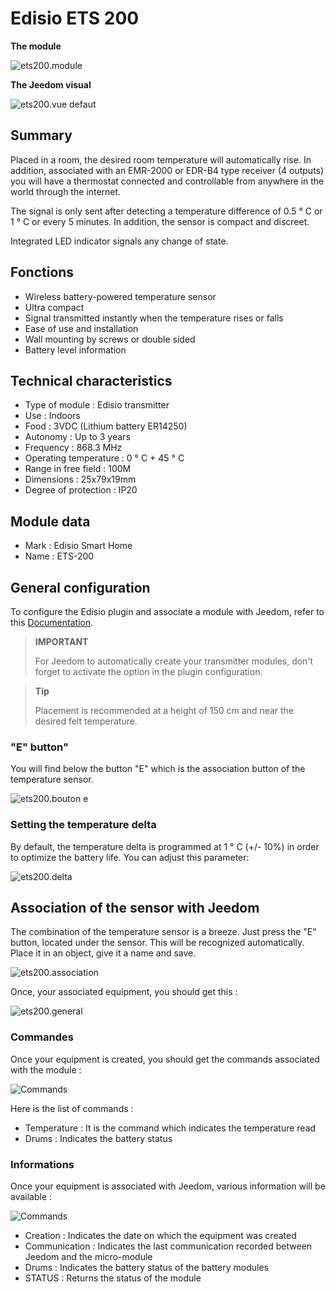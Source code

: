 # Edisio ETS 200

**The module**

![ets200.module](images/ets200/ets200.module.jpg)

**The Jeedom visual**

![ets200.vue defaut](images/ets200/ets200.vue-defaut.jpg)

## Summary

Placed in a room, the desired room temperature will automatically rise. In addition, associated with an EMR-2000 or EDR-B4 type receiver (4 outputs) you will have a thermostat connected and controllable from anywhere in the world through the internet.

The signal is only sent after detecting a temperature difference of 0.5 ° C or 1 ° C or every 5 minutes. In addition, the sensor is compact and discreet.

Integrated LED indicator signals any change of state.

## Fonctions

-   Wireless battery-powered temperature sensor
-   Ultra compact
-   Signal transmitted instantly when the temperature rises or falls
-   Ease of use and installation
-   Wall mounting by screws or double sided
-   Battery level information

## Technical characteristics

-   Type of module : Edisio transmitter
-   Use : Indoors
-   Food : 3VDC (Lithium battery ER14250)
-   Autonomy : Up to 3 years
-   Frequency : 868.3 MHz
-   Operating temperature : 0 ° C + 45 ° C
-   Range in free field : 100M
-   Dimensions : 25x79x19mm
-   Degree of protection : IP20

## Module data

-   Mark : Edisio Smart Home
-   Name : ETS-200

## General configuration

To configure the Edisio plugin and associate a module with Jeedom, refer to this [Documentation](https://doc.jeedom.com/en_US/plugins/automation%20protocol/edisio/).

> **IMPORTANT**
>
> For Jeedom to automatically create your transmitter modules, don't forget to activate the option in the plugin configuration.

> **Tip**
>
> Placement is recommended at a height of 150 cm and near the desired felt temperature.

### "E" button"

You will find below the button "E" which is the association button of the temperature sensor.

![ets200.bouton e](images/ets200/ets200.bouton-e.jpg)

### Setting the temperature delta

By default, the temperature delta is programmed at 1 ° C (+/- 10%) in order to optimize the battery life. You can adjust this parameter:

![ets200.delta](images/ets200/ets200.delta.jpg)

## Association of the sensor with Jeedom

The combination of the temperature sensor is a breeze. Just press the "E" button, located under the sensor. This will be recognized automatically. Place it in an object, give it a name and save.

![ets200.association](images/ets200/ets200.association.jpg)

Once, your associated equipment, you should get this :

![ets200.general](images/ets200/ets200.general.jpg)

### Commandes

Once your equipment is created, you should get the commands associated with the module :

![Commands](images/ets200/ets200.commandes.jpg)

Here is the list of commands :

-   Temperature : It is the command which indicates the temperature read
-   Drums : Indicates the battery status

### Informations

Once your equipment is associated with Jeedom, various information will be available :

![Commands](images/ets200/ets200.informations.jpg)

-   Creation : Indicates the date on which the equipment was created
-   Communication : Indicates the last communication recorded between Jeedom and the micro-module
-   Drums : Indicates the battery status of the battery modules
-   STATUS : Returns the status of the module

